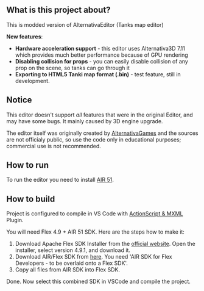 ## What is this project about?
This is modded version of AlternativaEditor (Tanks map editor)

**New features**:
- **Hardware acceleration support** - this editor uses Alternativa3D 7.11 which provides much better performance because of GPU rendering
- **Disabling collision for props** - you can easily disable collision of any prop on the scene, so tanks can go through it
- **Exporting to HTML5 Tanki map format (.bin)** - test feature, still in development.

## Notice
This editor doesn't support *all* features that were in the original Editor, and may have some bugs. It mainly caused by 3D engine upgrade.

The editor itself was originally created by [AlternativaGames](https://github.com/AlternativaPlatform) and the sources are not officialy public, so use the code only in educational purposes; commercial use is not recommended.

## How to run
To run the editor you need to install [AIR 51](https://airsdk.harman.com/runtime).

## How to build
Project is configured to compile in VS Code with [ActionScript & MXML](https://marketplace.visualstudio.com/items?itemName=bowlerhatllc.vscode-as3mxml) Plugin.

You will need Flex 4.9 + AIR 51 SDK.
Here are the steps how to make it:
1. Download Apache Flex SDK Installer from the [official website](https://flex.apache.org/installer.html). Open the installer, select version 4.9.1, and download it.
2. Download AIR/Flex SDK from [here](https://airsdk.harman.com/download). You need 'AIR SDK for Flex Developers - to be overlaid onto a Flex SDK'.
3. Copy all files from AIR SDK into Flex SDK.

Done. Now select this combined SDK in VSCode and compile the project.